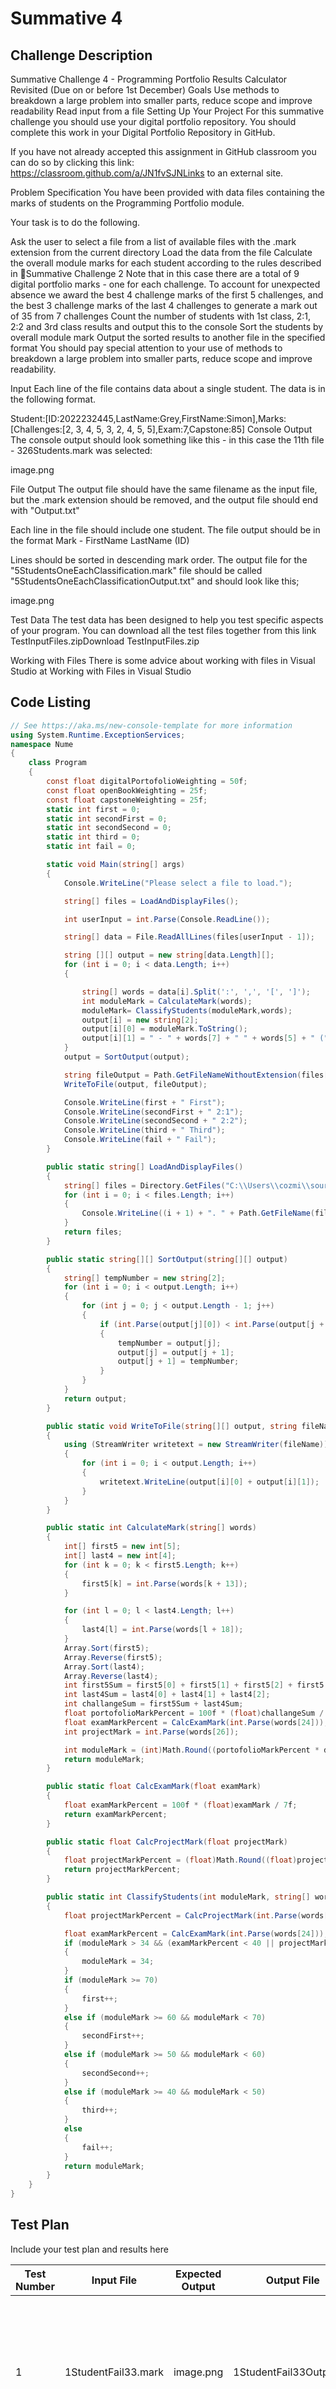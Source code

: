 # Summative 4
## Challenge Description

Summative Challenge 4 - Programming Portfolio Results Calculator Revisited (Due on or before 1st December)
Goals
Use methods to breakdown a large problem into smaller parts, reduce scope and improve readability
Read input from a file
Setting Up Your Project
For this summative challenge you should use your digital portfolio repository. You should complete this work in your Digital Portfolio Repository in GitHub.

If you have not already accepted this assignment in GitHub classroom you can do so by clicking this link: https://classroom.github.com/a/JN1fvSJNLinks to an external site.

Problem Specification
You have been provided with data files containing the marks of students on the Programming Portfolio module.

Your task is to do the following.

Ask the user to select a file from a list of available files with the .mark extension from the current directory
Load the data from the file
Calculate the overall module marks for each student according to the rules described in 📒Summative Challenge 2
Note that in this case there are a total of 9 digital portfolio marks - one for each challenge.
To account for unexpected absence we award the best 4 challenge marks of the first 5 challenges, and the best 3 challenge marks of the last 4 challenges to generate a mark out of 35 from 7 challenges
Count the number of students with 1st class, 2:1, 2:2 and 3rd class results and output this to the console
Sort the students by overall module mark
Output the sorted results to another file in the specified format
You should pay special attention to your use of methods to breakdown a large problem into smaller parts, reduce scope and improve readability.

Input
Each line of the file contains data about a single student. The data is in the following format.

Student:[ID:2022232445,LastName:Grey,FirstName:Simon],Marks:[Challenges:[2, 3, 4, 5, 3, 2, 4, 5, 5],Exam:7,Capstone:85]
Console Output
The console output should look something like this - in this case the 11th file - 326Students.mark was selected:

image.png

File Output
The output file should have the same filename as the input file, but the .mark extension should be removed, and the output file should end with "Output.txt"

Each line in the file should include one student. The file output should be in the format Mark - FirstName LastName (ID)

Lines should be sorted in descending mark order. The output file for the "5StudentsOneEachClassification.mark" file should be called "5StudentsOneEachClassificationOutput.txt" and should look like this;

image.png

Test Data
The test data has been designed to help you test specific aspects of your program. You can download all the test files together from this link TestInputFiles.zipDownload TestInputFiles.zip

Working with Files
There is some advice about working with files in Visual Studio at Working with Files in Visual Studio

## Code Listing

```cs
// See https://aka.ms/new-console-template for more information
using System.Runtime.ExceptionServices;
namespace Nume
{
    class Program
    {
        const float digitalPortofolioWeighting = 50f;
        const float openBookWeighting = 25f;
        const float capstoneWeighting = 25f;
        static int first = 0;
        static int secondFirst = 0;
        static int secondSecond = 0;
        static int third = 0;
        static int fail = 0;

        static void Main(string[] args)
        {
            Console.WriteLine("Please select a file to load.");

            string[] files = LoadAndDisplayFiles();

            int userInput = int.Parse(Console.ReadLine());

            string[] data = File.ReadAllLines(files[userInput - 1]);

            string [][] output = new string[data.Length][];
            for (int i = 0; i < data.Length; i++)
            {

                string[] words = data[i].Split(':', ',', '[', ']');
                int moduleMark = CalculateMark(words);
                moduleMark= ClassifyStudents(moduleMark,words);
                output[i] = new string[2];
                output[i][0] = moduleMark.ToString();
                output[i][1] = " - " + words[7] + " " + words[5] + " (" + words[3] + ")";
            }
            output = SortOutput(output);

            string fileOutput = Path.GetFileNameWithoutExtension(files[userInput - 1]) + "Output.txt";
            WriteToFile(output, fileOutput);

            Console.WriteLine(first + " First");
            Console.WriteLine(secondFirst + " 2:1");
            Console.WriteLine(secondSecond + " 2:2");
            Console.WriteLine(third + " Third");
            Console.WriteLine(fail + " Fail");
        }

        public static string[] LoadAndDisplayFiles()
        {
            string[] files = Directory.GetFiles("C:\\Users\\cozmi\\source\\repos\\University-of-Hull-CST\\441101-2324-digital-portfolio-zet1995\\Summative 4\\bin\\Debug\\net6.0\\files");
            for (int i = 0; i < files.Length; i++)
            {
                Console.WriteLine((i + 1) + ". " + Path.GetFileName(files[i]));
            }
            return files;
        }

        public static string[][] SortOutput(string[][] output)
        {
            string[] tempNumber = new string[2];
            for (int i = 0; i < output.Length; i++)
            {
                for (int j = 0; j < output.Length - 1; j++)
                {
                    if (int.Parse(output[j][0]) < int.Parse(output[j + 1][0]))
                    {
                        tempNumber = output[j];
                        output[j] = output[j + 1];
                        output[j + 1] = tempNumber;
                    }
                }
            }
            return output;
        }

        public static void WriteToFile(string[][] output, string fileName)
        {
            using (StreamWriter writetext = new StreamWriter(fileName))
            {
                for (int i = 0; i < output.Length; i++)
                {
                    writetext.WriteLine(output[i][0] + output[i][1]);
                }
            }
        }

        public static int CalculateMark(string[] words)
        {
            int[] first5 = new int[5];
            int[] last4 = new int[4];
            for (int k = 0; k < first5.Length; k++)
            {
                first5[k] = int.Parse(words[k + 13]);
            }

            for (int l = 0; l < last4.Length; l++)
            {
                last4[l] = int.Parse(words[l + 18]);
            }
            Array.Sort(first5);
            Array.Reverse(first5);
            Array.Sort(last4);
            Array.Reverse(last4);
            int first5Sum = first5[0] + first5[1] + first5[2] + first5[3];
            int last4Sum = last4[0] + last4[1] + last4[2];
            int challangeSum = first5Sum + last4Sum;
            float portofolioMarkPercent = 100f * (float)challangeSum / 35f;
            float examMarkPercent = CalcExamMark(int.Parse(words[24]));
            int projectMark = int.Parse(words[26]);

            int moduleMark = (int)Math.Round((portofolioMarkPercent * digitalPortofolioWeighting / 100f) + (examMarkPercent * openBookWeighting / 100f) + (projectMark * capstoneWeighting / 100f));
            return moduleMark;
        }

        public static float CalcExamMark(float examMark)
        {
            float examMarkPercent = 100f * (float)examMark / 7f;
            return examMarkPercent;
        }

        public static float CalcProjectMark(float projectMark)
        {
            float projectMarkPercent = (float)Math.Round((float)projectMark, 2);
            return projectMarkPercent;
        }

        public static int ClassifyStudents(int moduleMark, string[] words)
        {
            float projectMarkPercent = CalcProjectMark(int.Parse(words[26]));

            float examMarkPercent = CalcExamMark(int.Parse(words[24]));
            if (moduleMark > 34 && (examMarkPercent < 40 || projectMarkPercent < 40))
            {
                moduleMark = 34;
            }
            if (moduleMark >= 70)
            {
                first++;
            }
            else if (moduleMark >= 60 && moduleMark < 70)
            {
                secondFirst++;
            }
            else if (moduleMark >= 50 && moduleMark < 60)
            {
                secondSecond++;
            }
            else if (moduleMark >= 40 && moduleMark < 50)
            {
                third++;
            }
            else
            {
                fail++;
            }
            return moduleMark;
        }
    }
}
```

## Test Plan

Include your test plan and results here

| Test Number | Input File | Expected Output | Output File | Comment | Pass/Fail |
|---|---|---|---|---|---|
| 1 | 1StudentFail33.mark | image.png | 1StudentFail33Output.txt | Files with just 1 student can help test individual paths through your code and identify bugs | Pass | 
| 2 | | | | | | 
| 3 | | | | | | 
| 4 | | | | | | 
| 5 | | | | | | 
| 6 | | | | | | 
| 7 | | | | | | 
| 8 | | | | | | 
| 9 | | | | | | 
| 10 | | | | | | 
| 11 | | | | | | 
| 12 | | | | | | 
| 13 | | | | | | 
1	1StudentFail33.markDownload	image.png	1StudentFail33Output.txtDownload 1StudentFail33Output.txt	Files with just 1 student can help test individual paths through your code and identify bugs	
2	1StudentFail35.markDownload 1StudentFail35.mark	image.png	1StudentFail35Output.txtDownload 1StudentFail35Output.txt	Files with just 1 student can help test individual paths through your code and identify bugs	
3	1StudentFail39.markDownload 1StudentFail39.mark	image.png	1StudentFail39Output.txtDownload 1StudentFail39Output.txt	Files with just 1 student can help test individual paths through your code and identify bugs	
4	1StudentFailCappedCapstone34.markDownload 1StudentFailCappedCapstone34.mark	image.png	1StudentFailCappedCapstone34Output.txtDownload 1StudentFailCappedCapstone34Output.txt	Files with just 1 student can help test individual paths through your code and identify bugs	
5	1StudentFailCappedExam34.markDownload 1StudentFailCappedExam34.mark	image.png	1StudentFailCappedExam34Output.txtDownload 1StudentFailCappedExam34Output.txt	Files with just 1 student can help test individual paths through your code and identify bugs	
6	1StudentFailZeroMarks.markDownload 1StudentFailZeroMarks.mark	image.png	1StudentFailZeroMarksOutput.txtDownload 1StudentFailZeroMarksOutput.txt	Files with just 1 student can help test individual paths through your code and identify bugs	
7	1StudentFirst71.markDownload 1StudentFirst71.mark	image.png	1StudentFirst71Output.txtDownload 1StudentFirst71Output.txt	Files with just 1 student can help test individual paths through your code and identify bugs	
8	1StudentThird41.markDownload 1StudentThird41.mark	image.png	1StudentThird41Output.txtDownload 1StudentThird41Output.txt	Files with just 1 student can help test individual paths through your code and identify bugs	
9	1StudentTwoOne61.markDownload 1StudentTwoOne61.mark	image.png	1StudentTwoOne61Output.txtDownload 1StudentTwoOne61Output.txt	Files with just 1 student can help test individual paths through your code and identify bugs	
10	1StudentTwoTwo59.markDownload 1StudentTwoTwo59.mark	image.png	1StudentTwoTwo59Output.txtDownload 1StudentTwoTwo59Output.txt	Files with just 1 student can help test individual paths through your code and identify bugs	
11	5StudentsOneEachClassification.markDownload 5StudentsOneEachClassification.mark	image.png	5StudentsOneEachClassificationOutput.txtDownload 5StudentsOneEachClassificationOutput.txt	Files with a small number of students can help identify issues with counting the number of students in each classification and  sorting the output	
12	326Students.markDownload 326Students.mark	image.png	326StudentsOutput.txtDownload 326StudentsOutput.txt	Big data file	
## Feedback Request

If there is anything specific you want to ask for feedback on include that here
